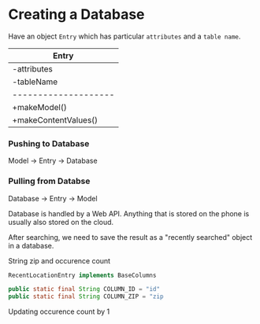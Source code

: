 # Creating a Database

Have an object `Entry` which has particular `attributes` and a `table name`.

| Entry |
| ----- |
| -attributes |
| -tableName |
| -------------------- |
| +makeModel() |
| +makeContentValues() |

### Pushing to Database

Model -> Entry -> Database

### Pulling from Databse

Database -> Entry -> Model

Database is handled by a Web API. Anything that is stored on the phone is usually also stored on the cloud.

After searching, we need to save the result as a "recently searched" object in a database.

String zip and occurence count

```java
RecentLocationEntry implements BaseColumns
```

```java
public static final String COLUMN_ID = "id"
public static final String COLUMN_ZIP = "zip
```

Updating occurence count by 1